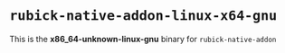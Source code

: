 # `rubick-native-addon-linux-x64-gnu`

This is the **x86_64-unknown-linux-gnu** binary for `rubick-native-addon`
